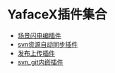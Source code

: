 # YafaceX插件集合

* [场景闪电编插件](./场景闪电编/README.md)
* [svn资源自动同步插件](./svn资源同步/README.md)
* [发布上传插件](./发布上传插件/README.md)
* [svn_git内嵌插件](./svn_git内嵌插件/README.md)